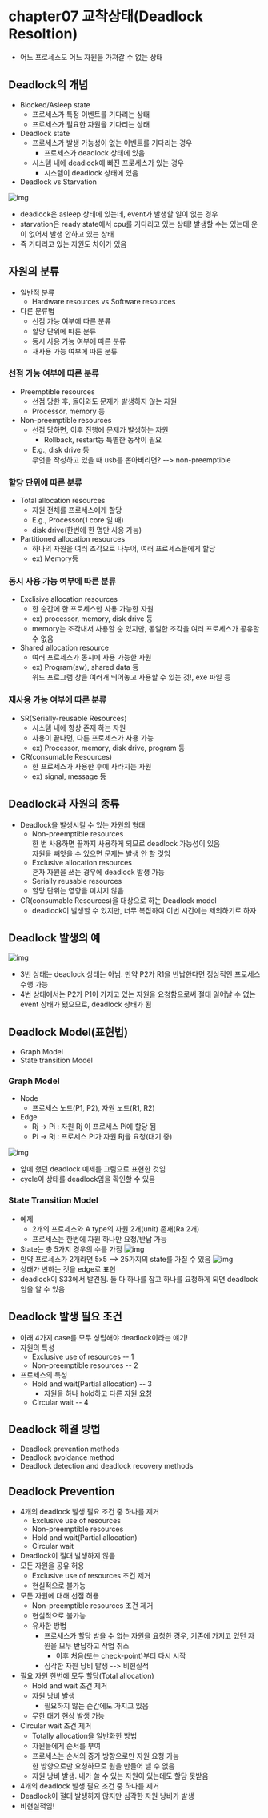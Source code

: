 # chapter07 교착상태(Deadlock Resoltion)
- 어느 프로세스도 어느 자원을 가져갈 수 없는 상태

## Deadlock의 개념
- Blocked/Asleep state
  - 프로세스가 특정 이벤트를 기다리는 상태
  - 프로세스가 필요한 자원을 기다리는 상태
- Deadlock state
  - 프로세스가 발생 가능성이 없는 이벤트를 기다리는 경우
    - 프로세스가 deadlock 상태에 있음
  - 시스템 내에 deadlock에 빠진 프로세스가 있는 경우
    - 시스템이 deadlock 상태에 있음
- Deadlock vs Starvation  

![img](https://github.com/koni114/Operating-system/blob/master/img/os_48.JPG)
- deadlock은 asleep 상태에 있는데, event가 발생할 일이 없는 경우
- starvation은 ready state에서 cpu를 기다리고 있는 상태! 발생할 수는 있는데 운이 없어서 발생 안하고 있는 상태
- 즉 기다리고 있는 자원도 차이가 있음

## 자원의 분류
- 일반적 분류
  - Hardware resources vs Software resources
- 다른 분류법
  - 선점 가능 여부에 따른 분류
  - 할당 단위에 따른 분류
  - 동시 사용 가능 여부에 따른 분류
  - 재사용 가능 여부에 따른 분류  

### 선점 가능 여부에 따른 분류
- Preemptible resources
  - 선점 당한 후, 돌아와도 문제가 발생하지 않는 자원
  - Processor, memory 등
- Non-preemptible resources
  - 선점 당하면, 이후 진행에 문제가 발생하는 자원
    - Rollback, restart등 특별한 동작이 필요
  - E.g., disk drive 등  
    무엇을 작성하고 있을 때 usb를 뽑아버리면? --> non-preemptible     

### 할당 단위에 따른 분류
- Total allocation resources
  - 자원 전체를 프로세스에게 할당
  - E.g., Processor(1 core 일 때) 
  - disk drive(한번에 한 명만 사용 가능)
- Partitioned allocation resources
  - 하나의 자원을 여러 조각으로 나누어, 여러 프로세스들에게 할당
  - ex) Memory등

### 동시 사용 가능 여부에 따른 분류
- Exclisive allocation resources
  - 한 순간에 한 프로세스만 사용 가능한 자원
  - ex) processor, memory, disk drive 등
  - memory는 조각내서 사용할 순 있지만, 동일한 조각을 여러 프로세스가 공유할 수 없음
- Shared allocation resource
  - 여러 프로세스가 동시에 사용 가능한 자원 
  - ex) Program(sw), shared data 등  
    워드 프로그램 창을 여러개 띄어놓고 사용할 수 있는 것!, exe 파일 등

### 재사용 가능 여부에 따른 분류
- SR(Serially-reusable Resources)
  - 시스템 내에 항상 존재 하는 자원
  - 사용이 끝나면, 다른 프로세스가 사용 가능
  - ex) Processor, memory, disk drive, program 등 
- CR(consumable Resources)
  - 한 프로세스가 사용한 후에 사라지는 자원
  - ex) signal, message 등 

## Deadlock과 자원의 종류
- Deadlock을 발생시킬 수 있는 자원의 형태
  - Non-preemptible resources  
    한 번 사용하면 끝까지 사용하게 되므로 deadlock 가능성이 있음  
    자원을 빼앗을 수 있으면 문제는 발생 안 할 것임
  - Exclusive allocation resources  
    혼자 자원을 쓰는 경우에 deadlock 발생 가능
  - Serially reusable resources
  - 할당 단위는 영향을 미치지 않음
- CR(consumable Resources)을 대상으로 하는 Deadlock model
  - deadlock이 발생할 수 있지만, 너무 복잡하여 이번 시간에는 제외하기로 하자

## Deadlock 발생의 예
![img](https://github.com/koni114/Operating-system/blob/master/img/os_49.JPG)

- 3번 상태는 deadlock 상태는 아님. 만약 P2가 R1을 반납한다면 정상적인 프로세스 수행 가능
- 4번 상태에서는 P2가 P1이 가지고 있는 자원을 요청함으로써 절대 일어날 수 없는 event 상태가 됐으므로, deadlock 상태가 됨

## Deadlock Model(표현법)
- Graph Model
- State transition Model

### Graph Model
- Node
  - 프로세스 노드(P1, P2), 자원 노드(R1, R2)
- Edge
  - Rj -> Pi : 자원 Rj 이 프로세스 Pi에 할당 됨
  - Pi -> Rj : 프로세스 Pi가 자원 Rj을 요청(대기 중)  

![img](https://github.com/koni114/Operating-system/blob/master/img/os_50.JPG)
- 앞에 했던 deadlock 예제를 그림으로 표현한 것임
- cycle이 상태를 deadlock임을 확인할 수 있음

### State Transition Model
- 예제
  - 2개의 프로세스와 A type의 자원 2개(unit) 존재(Ra 2개)
  - 프로세스는 한번에 자원 하나만 요청/반납 가능
- State는 총 5가지 경우의 수를 가짐
![img](https://github.com/koni114/Operating-system/blob/master/img/os_51.JPG)
- 만약 프로세스가 2개라면 5x5 --> 25가지의 state를 가질 수 있음
![img](https://github.com/koni114/Operating-system/blob/master/img/os_52.JPG)
- 상태가 변하는 것을 edge로 표현
- deadlock이 S33에서 발견됨. 둘 다 하나를 잡고 하나를 요청하게 되면 deadlock임을 알 수 있음

## Deadlock 발생 필요 조건
- 아래 4가지 case를 모두 성립해야 deadlock이라는 얘기!
- 자원의 특성
  - Exclusive use of resources -- 1
  - Non-preemptible resources -- 2 
- 프로세스의 특성
  - Hold and wait(Partial allocation) -- 3 
    - 자원을 하나 hold하고 다른 자원 요청 
  - Circular wait -- 4

## Deadlock 해결 방법
- Deadlock prevention methods 
- Deadlock avoidance method
- Deadlock detection and deadlock recovery methods

## Deadlock Prevention
- 4개의 deadlock 발생 필요 조건 중 하나를 제거
  - Exclusive use of resources
  - Non-preemptible resources
  - Hold and wait(Partial allocation)
  - Circular wait
- Deadlock이 절대 발생하지 않음  
- 모든 자원을 공유 허용
  - Exclusive use of resources 조건 제거
  - 현실적으로 불가능
- 모든 자원에 대해 선점 허용
  - Non-preemptible resources 조건 제거
  - 현실적으로 불가능
  - 유사한 방법
    - 프로세스가 할당 받을 수 없는 자원을 요청한 경우, 기존에 가지고 있던 자원을 모두 반납하고 작업 취소
      - 이후 처음(또는 check-point)부터 다시 시작
    - 심각한 자원 낭비 발생 --> 비현실적      
- 필요 자원 한번에 모두 할당(Total allocation)
  - Hold and wait 조건 제거
  - 자원 낭비 발생
    - 필요하지 않는 순간에도 가지고 있음
  - 무한 대기 현상 발생 가능
- Circular wait 조건 제거
  - Totally allocation을 일반화한 방법
  - 자원들에게 순서를 부여
  - 프로세스는 순서의 증가 방향으로만 자원 요청 가능  
    한 방향으로만 요청하므로 원을 만들어 낼 수 없음 
  - 자원 낭비 발생. 내가 쓸 수 있는 자원이 있는데도 할당 못받음
- 4개의 deadlock 발생 필요 조건 중 하나를 제거
- Deadlock이 절대 발생하지 않지만 심각한 자원 낭비가 발생
- 비현실적임!